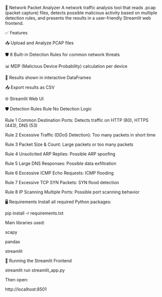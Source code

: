 📡 Network Packet Analyzer
A network traffic analysis tool that reads .pcap (packet capture) files, detects possible malicious activity based on multiple detection rules, and presents the results in a user-friendly Streamlit web frontend.

✅ Features

📥 Upload and Analyze PCAP files

🛡️ 8 Built-in Detection Rules for common network threats

📊 MDP (Malicious Device Probability) calculation per device

📃 Results shown in interactive DataFrames

📤 Export results as CSV

🌐 Streamlit Web UI

🛡️ Detection Rules
Rule No	Detection Logic

Rule 1	Common Destination Ports: Detects traffic on HTTP (80), HTTPS (443), DNS (53)

Rule 2	Excessive Traffic (DDoS Detection): Too many packets in short time

Rule 3	Packet Size & Count: Large packets or too many packets

Rule 4	Unsolicited ARP Replies: Possible ARP spoofing

Rule 5	Large DNS Responses: Possible data exfiltration

Rule 6	Excessive ICMP Echo Requests: ICMP flooding

Rule 7	Excessive TCP SYN Packets: SYN flood detection

Rule 8	IP Scanning Multiple Ports: Possible port scanning behavior

🖥️ Requirements
Install all required Python packages:

pip install -r requirements.txt

Main libraries used:

scapy

pandas

streamlit


🚀 Running the Streamlit Frontend

streamlit run streamlit_app.py

Then open:

http://localhost:8501



